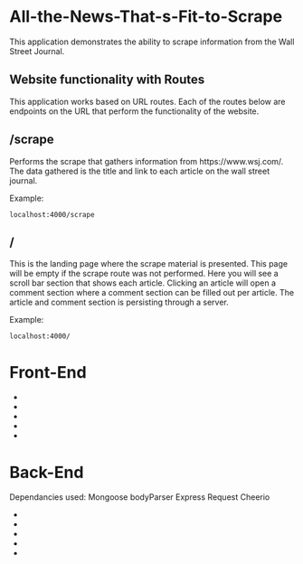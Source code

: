 # All-the-News-That-s-Fit-to-Scrape

This application demonstrates the ability to scrape information from the Wall Street Journal.  



<h2>Website functionality with Routes</h2>
This application works based on URL routes. Each of the routes below are endpoints on the URL that perform the functionality of the website. 

<h2>/scrape</h2>
<p>Performs the scrape that gathers information from https://www.wsj.com/. The data gathered is the title and link to each article on the wall street journal.</p>  

Example:
```
localhost:4000/scrape
```

<h2>/</h2>
<p>This is the landing page where the scrape material is presented. This page will be empty if the scrape route was not performed.  Here you will see a scroll bar section that shows each article. Clicking an article will open a comment section where a comment section can be filled out per article.  The article and comment section is persisting through a server.</p>

Example:
```
localhost:4000/
```





<h1>Front-End</h1>
<ul>
    <li></li>
    <li></li>
    <li></li>
    <li></li>
    <li></li>
</ul>


<h1>Back-End</h1>

Dependancies used:
Mongoose
bodyParser
Express
Request
Cheerio

<ul>
    <li></li>
    <li></li>
    <li></li>
    <li></li>
    <li></li>
</ul>

